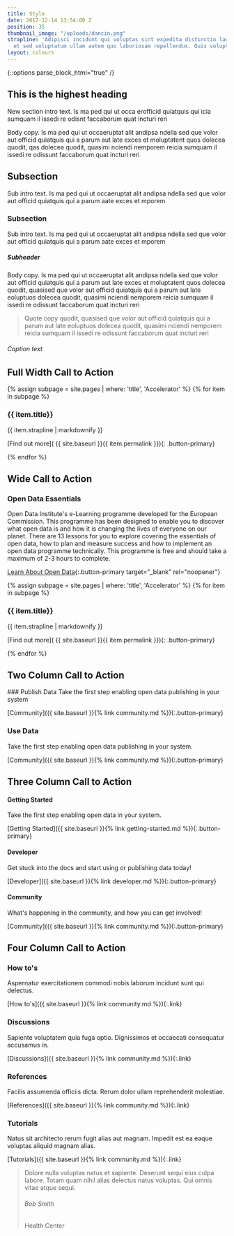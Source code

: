 ```yaml
---
title: Style
date: 2017-12-14 13:54:00 Z
position: 35
thumbnail_image: "/uploads/dancin.png"
strapline: 'Adipisci incidunt qui voluptas sint expedita distinctio laudantium. Aut
  et sed voluptatum ullam autem quo laboriosam repellendus. Quis voluptas et eos possimus. '
layout: colours
---
```


{::options parse_block_html="true" /}



<article>
<div class="two tworight"></div>
<div class="two tworight">

# This is the highest heading
New section intro text. Is ma ped qui ut occa erofficid quiatquis qui icia sumquam il issedi re odisnt faccaborum quat incturi reri

Body copy. Is ma ped qui ut occaeruptat alit andipsa ndella sed que volor aut officid quiatquis qui a parum aut late exces et moluptatent quos dolecea quodit, qas dolecea quodit, quasimi nciendi nemporem reicia sumquam il issedi re odissunt faccaborum quat incturi reri

## Subsection
Sub intro text. Is ma ped qui ut occaeruptat alit andipsa ndella sed que volor aut officid quiatquis qui a parum aate exces et mporem

### Subsection
Sub intro text. Is ma ped qui ut occaeruptat alit andipsa ndella sed que volor aut officid quiatquis qui a parum aate exces et mporem

##### Subheader
Body copy. Is ma ped qui ut occaeruptat alit andipsa ndella sed que volor aut officid quiatquis qui a parum aut late exces et moluptatent quos dolecea quodit, quasised que volor aut officid quiatquis qui a parum aut late eoluptuos dolecea quodit, quasimi nciendi nemporem reicia sumquam il issedi re odissunt faccaborum quat incturi reri

> Quote copy quodit, quasised que volor aut officid quiatquis qui a parum aut late eoluptuos dolecea quodit, quasimi nciendi nemporem reicia sumquam il issedi re odissunt faccaborum quat incturi reri
###### Caption text

</div>
</article>


<!--  ---------------->
<!-- CALL TO ACTION FULL WIDTH BLOCK -->
<!--  ---------------->
<article class="call_to_action--full-width">
<h2 class="sub-heading-two">Full Width Call to Action</h2>
<div class="one">

{% assign subpage = site.pages | where: 'title', 'Accelerator' %}
{% for item in subpage %}
### {{ item.title}}
{{ item.strapline | markdownify }}

[Find out more]( {{ site.baseurl }}{{ item.permalink }}){: .button-primary}

</div>
<figure>
<div class="mask"></div>
<div class="image" style="background: url({{ site.baseurl }}{{ item.thumbnail_image }})center center / cover no-repeat;"></div>
</figure>
{% endfor %}
</article>



<!--  ---------------->
<!-- CALL TO ACTION WIDE BLOCK -->
<!--  ---------------->
<article class="call_to_action--wide title-row">
<h2 class="sub-heading-two">Wide Call to Action</h2>
<div class="one">

### Open Data Essentials
Open Data Institute's e-Learning programme developed for the European Commission. This programme has been designed to enable you to discover what open data is and how it is changing the lives of everyone on our planet.
There are 13 lessons for you to explore covering the essentials of open data, how to plan and measure success and how to implement an open data programme technically. This programme is free and should take a maximum of 2-3 hours to complete.

[Learn About Open Data](http://accelerate.theodi.org/#/){:.button-primary target="_blank" rel="noopener"}


<div class="line-graphic"></div>
</div>
</article>

<!--  ---------------->
<!-- CALL TO ACTION WIDE GRAPHIC BLOCK -->
<!--  ---------------->
<article class="call_to_action">
<div class="one stripe">

{% assign subpage = site.pages | where: 'title', 'Accelerator' %}
{% for item in subpage %}
### {{ item.title}}
{{ item.strapline | markdownify }}

[Find out more]( {{ site.baseurl }}{{ item.permalink }}){: .button-primary}

</div>
<figure>
<div class="mask"></div>
<div style="background: url({{ site.baseurl }}{{ item.thumbnail_image }})center center / cover no-repeat;"></div>
</figure>
{% endfor %}
<div class="line-graphic"></div>
</article>




<!--  ---------------->
<!-- CALL TO ACTION TWO BLOCK -->
<!--  ---------------->
<article class="call_to_action title-row">
<h2 class="sub-heading-two">Two Column Call to Action</h2>
<div class="subgrid">
<div class="two">
<div class="line-graphic"></div>
### Publish Data
Take the first step enabling open data publishing in your system

[Community]({{ site.baseurl }}{% link community.md %}){:.button-primary}

</div>
<div class="two">
<div class="line-graphic"></div>

### Use Data
Take the first step enabling open data publishing in your system.

[Community]({{ site.baseurl }}{% link community.md %}){:.button-primary}

</div>
</div>
</article>


<!--  ---------------->
<!-- CALL TO ACTION THREE BLOCK -->
<!--  ---------------->
<article class="call_to_action title-row">
<h2 class="sub-heading-two">Three Column Call to Action</h2>
<div class="subgrid">
<div class="three">

#### Getting Started
Take the first step enabling open data in your system.

[Getting Started]({{ site.baseurl }}{% link getting-started.md %}){:.button-primary}

</div>
<div class="three">

#### Developer
Get stuck into the docs and start using or publishing data today!

[Developer]({{ site.baseurl }}{% link developer.md %}){:.button-primary}

</div>
<div class="three">

#### Community
What's happening in the community, and how you can get involved!

[Community]({{ site.baseurl }}{% link community.md %}){:.button-primary}

</div>
</div>
</article>


<!--  ---------------->
<!-- CALL TO ACTION FOUR BLOCK -->
<!--  ---------------->
<article class="call_to_action title-row">
<h2 class="sub-heading-two">Four Column Call to Action</h2>

<div class="subgrid">
<div class="four">

### How to's
Aspernatur exercitationem commodi nobis laborum incidunt sunt qui delectus.

[How to's]({{ site.baseurl }}{% link community.md %}){:.link}

</div>
<div class="four">

### Discussions
Sapiente voluptatem quia fuga optio. Dignissimos et occaecati consequatur accusamus in.

[Discussions]({{ site.baseurl }}{% link community.md %}){:.link}

</div>
<div class="four">

### References
Facilis assumenda officiis dicta. Rerum dolor ullam reprehenderit molestiae.

[References]({{ site.baseurl }}{% link community.md %}){:.link}

</div>
<div class="four">

### Tutorials
Natus sit architecto rerum fugit alias aut magnam. Impedit est ea eaque voluptas aliquid magnam alias.

[Tutorials]({{ site.baseurl }}{% link community.md %}){:.link}

</div>
</div>
</article>

<!--  ---------------->
<!-- FEATURED QUOTE BLOCK -->
<!--  ---------------->
<article class="title-row featured">
<div class="quote"></div>
<blockquote>

Dolore nulla voluptas natus et sapiente. Deserunt sequi eius culpa labore. Totam quam nihil alias delectus natus voluptas. Qui omnis vitae atque sequi.
###### Bob Smith
Health Center


</blockquote>
<div class="border"></div>
</article>
